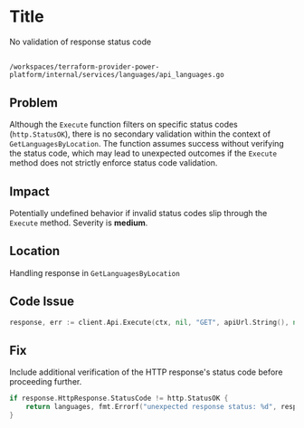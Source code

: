 # Title

No validation of response status code

##

`/workspaces/terraform-provider-power-platform/internal/services/languages/api_languages.go`

## Problem

Although the `Execute` function filters on specific status codes (`http.StatusOK`), there is no secondary validation within the context of `GetLanguagesByLocation`. The function assumes success without verifying the status code, which may lead to unexpected outcomes if the `Execute` method does not strictly enforce status code validation.

## Impact

Potentially undefined behavior if invalid status codes slip through the `Execute` method. Severity is **medium**.

## Location

Handling response in `GetLanguagesByLocation`

## Code Issue

```go
response, err := client.Api.Execute(ctx, nil, "GET", apiUrl.String(), nil, nil, []int{http.StatusOK}, nil)
```

## Fix

Include additional verification of the HTTP response's status code before proceeding further.

```go
if response.HttpResponse.StatusCode != http.StatusOK {
    return languages, fmt.Errorf("unexpected response status: %d", response.HttpResponse.StatusCode)
}
```